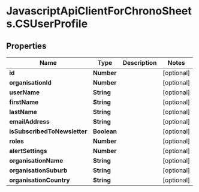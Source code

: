 # JavascriptApiClientForChronoSheets.CSUserProfile

## Properties
Name | Type | Description | Notes
------------ | ------------- | ------------- | -------------
**id** | **Number** |  | [optional] 
**organisationId** | **Number** |  | [optional] 
**userName** | **String** |  | [optional] 
**firstName** | **String** |  | [optional] 
**lastName** | **String** |  | [optional] 
**emailAddress** | **String** |  | [optional] 
**isSubscribedToNewsletter** | **Boolean** |  | [optional] 
**roles** | **Number** |  | [optional] 
**alertSettings** | **Number** |  | [optional] 
**organisationName** | **String** |  | [optional] 
**organisationSuburb** | **String** |  | [optional] 
**organisationCountry** | **String** |  | [optional] 


